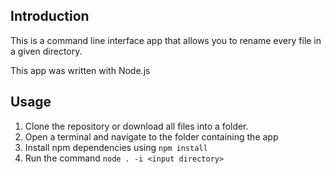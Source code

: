 ## Introduction
This is a command line interface app that allows you to rename every file in a given directory.

This app was written with Node.js

## Usage
1. Clone the repository or download all files into a folder.
2. Open a terminal and navigate to the folder containing the app
3. Install npm dependencies using `npm install`
4. Run the command `node . -i <input directory>`
